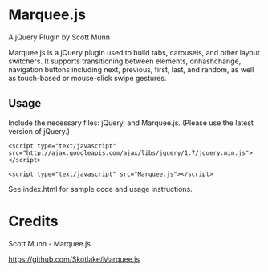 # Marquee.js

A jQuery Plugin by Scott Munn

Marquee.js is a jQuery plugin used to build tabs, carousels, and other layout switchers.  It supports transitioning between elements, onhashchange, navigation buttons including next, previous, first, last, and random, as well as touch-based or mouse-click swipe gestures.

## Usage

Include the necessary files: jQuery, and Marquee.js. (Please use the latest version of jQuery.)

`<script type="text/javascript" src="http://ajax.googleapis.com/ajax/libs/jquery/1.7/jquery.min.js"></script>`

`<script type="text/javascript" src="Marquee.js"></script>`

See index.html for sample code and usage instructions.


# Credits

Scott Munn - Marquee.js

https://github.com/Skotlake/Marquee.js